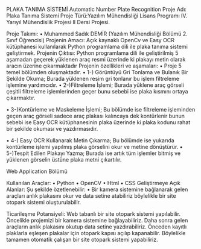 
PLAKA TANIMA SİSTEMİ
Automatic Number Plate Recognition
 Proje Adı: Plaka Tanıma Sistemi
Proje Türü:Yazılım Mühendisliği Lisans Programı IV. Yarıyıl Mühendislik Projesi II Dersi Projesi.

Proje Takımı:
•	Muhammed Sadık DEMİR   (Yazılım Mühendisliği Bölümü 2. Sınıf Öğrencisi)
Projenin Amacı:
Açık kaynaklı OpenCv ve Easy OCR kütüphanesi kullanılarak Python programlama dili ile plaka tanıma sistemi geliştirmek.
Projenin Çıktısı:
Python programlama dili ile geliştirilmiş 5 aşamadan geçerek yüklenen araç resmi üzerinde ki plakayı metin olarak aracın üzerine çıkarmaktadır
Projenin özellikleri ve aşamaları:
•	Proje 5 temel bölümden oluşmaktadır.
•	1-) Görüntüyü Gri Tonlama ve Bulanık Bir Şekilde Okuma; Burada yüklenen resim gri tonlanır bu işlem filtreleme işlemine yardımcıdır.
•	2-)Filtreleme İşlemi; Burada yüklene araç görseli çeşitli filtreleme işlemlerinden geçer bunu sebebi ise plaka kısmını ortaya çıkarmaktır.
 
•	3-)Kontürleme ve Maskeleme İşlemi; Bu bölümde ise filtreleme işleminden geçen araç görseli sadece araç plakası kalıncaya dek kontürlenir bunun sebebi ise Easy OCR kütüphanesinin plaka üzerinde ki plaka kodunu rahat bir şekilde okuması ve yazdırmasıdır.
 
•	4-) Easy OCR Kullanarak Metin Çıkarma; Bu bölümde ise yukarıda kontürleme işlemi yapılmış plaka görselini okur ve metine dönüştürür.
•	5-)Tespit Edilen Plakayı Yazma; Burada ise artık tüm işlemler bitmiş ve yüklenen görselin üstüne plaka metni çıkartılır.
 
Web Application Bölümü
 
Kullanılan Araçlar:
•	Python
•	OpenCV
•	Html
•	CSS
Geliştirmeye Açık Alanlar:
Şu şekilde özetlenebilir:
•	Bir kamera sistemine bağlanarak gelen araçları anlık plakasını okur ve data setine atabiliriz böylelikle bir site otopark sistemi oluşturulabilir.



Ticarileşme Potansiyeli:
Web tabanlı bir site otopark sistemi yapılabilir. Öncelikle projemizi bir kamera sistemine bağlayabiliriz. Daha sonra gelen araçların anlık plakasını okutup data setine yazdırabiliriz. Önceden kayıtlı plaklarla eşleşen plakalar için otopark kapısı açılıp kapanabilir. Böylelikle tamamen otomatik çalışan bir site otopark sistemi yapabiliriz. 
